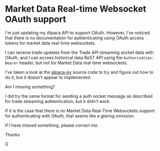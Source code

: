 # Market Data Real-time Websocket OAuth support

I'm just updating my Alpaca API to support OAuth. However, I've noticed that there is no documentation for authenticating using OAuth access tokens for market data real-time websockets.

I can receive trade updates from the Trade API streaming socket data with OAuth, and I can access historical data ReST API using the `Authorization: Bearer` header, but not for Market Data real-time websockets.

I've taken a look at the [alpaca-py](https://github.com/alpacahq/alpaca-py/blob/f60234244c192553a19ceee0d5814ff65486d8d8/alpaca/common/websocket.py#L17) source code to try and figure out how to do it, but it doesn't appear to implemented.

Am I missing something?

I did try the same format for sending a auth socket message as described for trade streaming authentication, but it didn't work.

If it is the case that there is no Market Data Real-Time Websockets support for authenticating with OAuth, that seems like a glaring omission.

If I have missed something, please correct me.

Thanks

G
